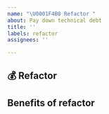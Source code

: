 ```yaml
---
name: "\U0001F4B0 Refactor "
about: Pay down technical debt
title: ''
labels: refactor
assignees: ''

---
```


## 💰 Refactor

##  Benefits of refactor
